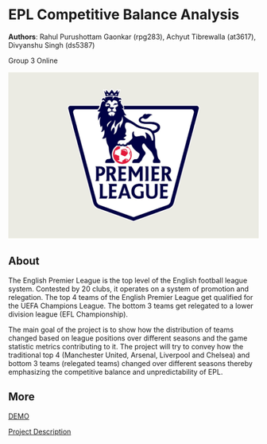 # EPL Competitive Balance Analysis

**Authors**: Rahul Purushottam Gaonkar (rpg283), Achyut Tibrewalla (at3617), Divyanshu Singh (ds5387)

Group 3 Online

![EPL_Logo](images/EPL_Logo.jpg)

## About
The English Premier League is the top level of the English football league system. Contested by 20 clubs, it operates on a system of promotion and relegation. The top 4 teams of the English Premier League get qualified for the UEFA Champions League. The bottom 3 teams get relegated to a lower division league (EFL Championship).  

The main goal of the project is to show how the distribution of teams changed based on league positions over different seasons and the game statistic metrics contributing to it. The project will try to convey how the traditional top 4 (Manchester United, Arsenal, Liverpool and Chelsea) and bottom 3 teams (relegated teams) changed over different seasons thereby emphasizing the competitive balance and unpredictability of EPL.  

## More
[DEMO](https://nyu-vis-fall2018.github.io/storytelling-group-3-online/)

[Project Description](Report/Information_Visualization_Project_Proposal.pdf)
